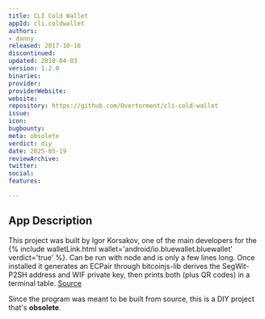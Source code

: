 ```yaml
---
title: CLI Cold Wallet
appId: cli.coldwallet
authors:
- danny
released: 2017-10-16
discontinued: 
updated: 2018-04-03
version: 1.2.0
binaries: 
provider: 
providerWebsite: 
website: 
repository: https://github.com/Overtorment/cli-cold-wallet
issue: 
icon: 
bugbounty: 
meta: obsolete
verdict: diy
date: 2025-05-19
reviewArchive: 
twitter: 
social: 
features: 

---
```


## App Description

This project was built by Igor Korsakov, one of the main developers for the {% include walletLink.html wallet='android/io.bluewallet.bluewallet' verdict='true' %}. Can be run with node and is only a few lines long. Once installed it generates an ECPair through bitcoinjs-lib derives the SegWit-P2SH address and WIF private key, then prints both (plus QR codes) in a terminal table. [Source](https://github.com/Overtorment/cli-cold-wallet/blob/master/cli-cold-wallet.js) 

Since the program was meant to be built from source, this is a DIY project that's **obsolete**.